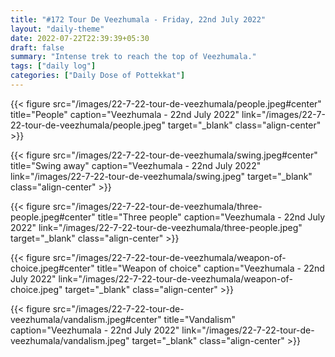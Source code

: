 ```yaml
---
title: "#172 Tour De Veezhumala - Friday, 22nd July 2022"
layout: "daily-theme"
date: 2022-07-22T22:39:39+05:30
draft: false
summary: "Intense trek to reach the top of Veezhumala."
tags: ["daily log"]
categories: ["Daily Dose of Pottekkat"]
---
```


{{< figure src="/images/22-7-22-tour-de-veezhumala/people.jpeg#center" title="People" caption="Veezhumala - 22nd July 2022" link="/images/22-7-22-tour-de-veezhumala/people.jpeg" target="_blank" class="align-center" >}}

{{< figure src="/images/22-7-22-tour-de-veezhumala/swing.jpeg#center" title="Swing away" caption="Veezhumala - 22nd July 2022" link="/images/22-7-22-tour-de-veezhumala/swing.jpeg" target="_blank" class="align-center" >}}

{{< figure src="/images/22-7-22-tour-de-veezhumala/three-people.jpeg#center" title="Three people" caption="Veezhumala - 22nd July 2022" link="/images/22-7-22-tour-de-veezhumala/three-people.jpeg" target="_blank" class="align-center" >}}

{{< figure src="/images/22-7-22-tour-de-veezhumala/weapon-of-choice.jpeg#center" title="Weapon of choice" caption="Veezhumala - 22nd July 2022" link="/images/22-7-22-tour-de-veezhumala/weapon-of-choice.jpeg" target="_blank" class="align-center" >}}

{{< figure src="/images/22-7-22-tour-de-veezhumala/vandalism.jpeg#center" title="Vandalism" caption="Veezhumala - 22nd July 2022" link="/images/22-7-22-tour-de-veezhumala/vandalism.jpeg" target="_blank" class="align-center" >}}
